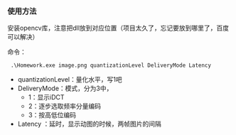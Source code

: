 ### 使用方法

安装opencv库，注意把dll放到对应位置（项目太久了，忘记要放到哪里了，百度可以解决）



命令：

```
 .\Homework.exe image.png quantizationLevel DeliveryMode Latency 
```

* quantizationLevel：量化水平，写1吧
* DeliveryMode：模式，分为3中，
  * 1：显示iDCT
  * 2：逐步选取频率分量编码
  * 3：按高低位编码
* Latency  ：延时，显示动图的时候，两帧图片的间隔


